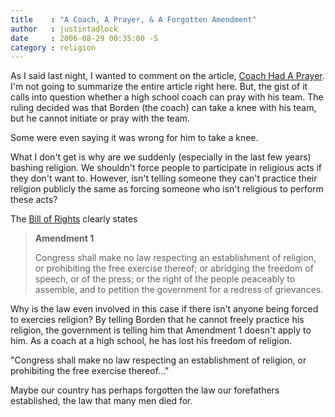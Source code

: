 ```yaml
---
title    : "A Coach, A Prayer, & A Forgotten Amendment"
author   : justintadlock
date     : 2006-08-29 00:35:00 -5
category : religion
---
```


As I said last night, I wanted to comment on the article, <a href="http://www.thnt.com/apps/pbcs.dll/article?AID=/20060726/NEWS/607260437/1001" title="Coach Had A Prayer" rel="external"> Coach Had A Prayer</a>.  I'm not going to summarize the entire article right here.  But, the gist of it calls into question whether a high school coach can pray with his team.  The ruling decided was that Borden (the coach) can take a knee with his team, but he cannot initiate or pray with the team.

Some were even saying it was wrong for him to take a knee.

What I don't get is why are we suddenly (especially in the last few years) bashing religion.  We shouldn't force people to participate in religious acts if they don't want to.  However, isn't telling someone they can't practice their religion publicly the same as forcing someone who isn't religious to perform these acts?

The <a href="http://www.billofrightsinstitute.org/Instructional/Resources/FoundingDocuments/Docs/TheBillofRights.htm" title="The Bill of Rights" rel="external"> Bill of Rights</a> clearly states

<blockquote>
<b>Amendment 1</b>

Congress shall make no law respecting an establishment of religion, or prohibiting the free exercise thereof; or abridging the freedom of speech, or of the press; or the right of the people peaceably to assemble, and to petition the government for a redress of grievances.
</blockquote>

Why is the law even involved in this case if there isn't anyone being forced to exercies religion?  By telling Borden that he cannot freely practice his religion, the government is telling him that Amendment 1 doesn't apply to him.  As a coach at a high school, he has lost his freedom of religion.

"Congress shall make no law respecting an establishment of religion, or prohibiting the free exercise thereof..."

Maybe our country has perhaps forgotten the law our forefathers established, the law that many men died for.
